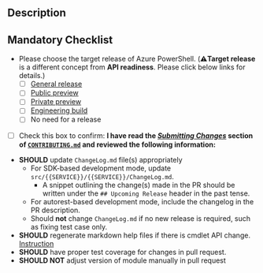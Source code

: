 <!-- DO NOT DELETE THIS TEMPLATE -->

## Description

<!-- Please add a brief description of the changes made in this PR. If you have an ongoing or finished cmdlet design, please paste the link below. -->

## Mandatory Checklist

- Please choose the target release of Azure PowerShell. (⚠️**Target release** is a different concept from **API readiness**. Please click below links for details.)
  - [ ] [General release](../blob/main/CONTRIBUTING.md#target-release-types)
  - [ ] [Public preview](../blob/main/CONTRIBUTING.md#target-release-types)
  - [ ] [Private preview](../blob/main/CONTRIBUTING.md#target-release-types)
  - [ ] [Engineering build](../blob/main/CONTRIBUTING.md#target-release-types)
  - [ ] No need for a release

- [ ] Check this box to confirm: **I have read the [_Submitting Changes_](../blob/main/CONTRIBUTING.md#submitting-changes) section of [`CONTRIBUTING.md`](../blob/main/CONTRIBUTING.md) and reviewed the following information:**

* **SHOULD** update `ChangeLog.md` file(s) appropriately
    * For SDK-based development mode, update `src/{{SERVICE}}/{{SERVICE}}/ChangeLog.md`.
        * A snippet outlining the change(s) made in the PR should be written under the `## Upcoming Release` header in the past tense. 
    * For autorest-based development mode, include the changelog in the PR description.
    * Should **not** change `ChangeLog.md` if no new release is required, such as fixing test case only.
* **SHOULD** regenerate markdown help files if there is cmdlet API change. [Instruction](../blob/main/documentation/development-docs/help-generation.md#updating-all-markdown-files-in-a-module)
* **SHOULD** have proper test coverage for changes in pull request.
* **SHOULD NOT** adjust version of module manually in pull request

